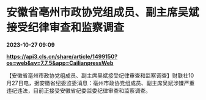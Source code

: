 # 安徽省亳州市政协党组成员、副主席吴斌接受纪律审查和监察调查

**2023-10-27 09:09**

**https://api3.cls.cn/share/article/1499150?os=web&sv=7.7.5&app=CailianpressWeb**

【安徽省亳州市政协党组成员、副主席吴斌接受纪律审查和监察调查】财联社10月27日电，据安徽省纪委监委消息：亳州市政协党组成员、副主席吴斌涉嫌严重违纪违法，目前正接受安徽省纪委监委纪律审查和监察调查。